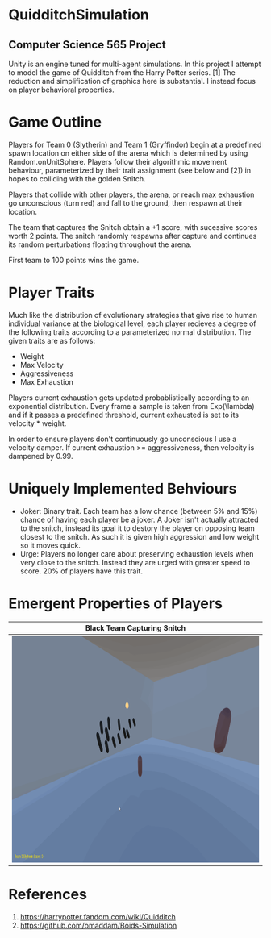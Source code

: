 # QuidditchSimulation
## Computer Science 565 Project

Unity is an engine tuned for multi-agent simulations. In this project I attempt to model the game of Quidditch from the Harry Potter series. [1]
The reduction and simplification of graphics here is substantial. I instead focus on player behavioral properties.

# Game Outline

Players for Team 0 (Slytherin) and Team 1 (Gryffindor) begin at a predefined spawn location on either side of the arena which is determined by using Random.onUnitSphere. Players follow their algorithmic movement behaviour, parameterized by their trait assignment (see below and [2]) in hopes to colliding with the golden Snitch. 

Players that collide with other players, the arena, or reach max exhaustion go unconscious (turn red) and fall to the ground, then respawn at their location.

The team that captures the Snitch obtain a +1 score, with sucessive scores worth 2 points. The snitch randomly respawns after capture and continues its random perturbations floating throughout the arena.

First team to 100 points wins the game.


# Player Traits

Much like the distribution of evolutionary strategies that give rise to human individual variance at the biological level, each player recieves a degree of the following traits according to a parameterized normal distribution. The given traits are as follows:

  - Weight
  - Max Velocity
  - Aggressiveness
  - Max Exhaustion

Players current exhaustion gets updated probablistically according to an exponential distribution. Every frame a sample is taken from Exp(\lambda) and if it passes a predefined threshold, current exhausted is set to its velocity * weight.

In order to ensure players don't continuously go unconscious I use a velocity damper. If current exhaustion >= aggressiveness, then velocity is dampened by 0.99.

# Uniquely Implemented Behviours
- Joker: Binary trait. Each team has a low chance (between 5% and 15%) chance of having each player be a joker. A Joker isn't actually attracted to the snitch, instead its goal it to destory the player on opposing team closest to the snitch. As such it is given high aggression and low weight so it moves quick.
- Urge: Players no longer care about preserving exhaustion levels when very close to the snitch. Instead they are urged with greater speed to score. 20% of players have this trait.

# Emergent Properties of Players

| Black Team Capturing Snitch |
| :--------------------------: |
| <img src="Assets/gifs/capture.gif" height="450" /> |

# References
1. https://harrypotter.fandom.com/wiki/Quidditch
2. https://github.com/omaddam/Boids-Simulation
